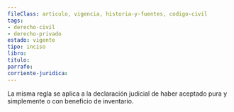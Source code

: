 ```yaml
---
fileClass: articulo, vigencia, historia-y-fuentes, codigo-civil
tags:
- derecho-civil
- derecho-privado
estado: vigente
tipo: inciso
libro:
titulo:
parrafo:
corriente-juridica:
---
```

La misma regla se aplica a la declaración judicial de haber aceptado pura y simplemente o con beneficio de inventario.